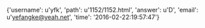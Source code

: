 {'username': u'yfk', 'path': u'1152/1152.html', 'answer': u'D', 'email': u'yefangke@yeah.net', 'time': '2016-02-22:19:57:47'}